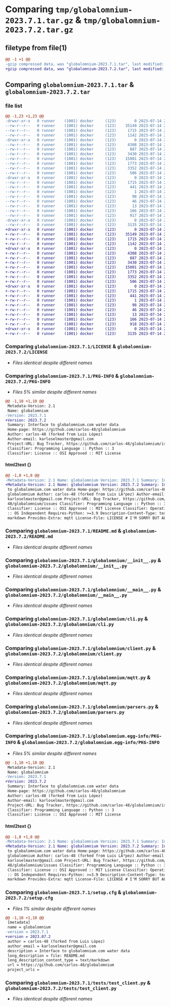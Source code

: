 # Comparing `tmp/globalomnium-2023.7.1.tar.gz` & `tmp/globalomnium-2023.7.2.tar.gz`

## filetype from file(1)

```diff
@@ -1 +1 @@
-gzip compressed data, was "globalomnium-2023.7.1.tar", last modified: Fri Jul 14 23:37:52 2023, max compression
+gzip compressed data, was "globalomnium-2023.7.2.tar", last modified: Fri Jul 14 23:46:39 2023, max compression
```

## Comparing `globalomnium-2023.7.1.tar` & `globalomnium-2023.7.2.tar`

### file list

```diff
@@ -1,23 +1,23 @@
-drwxr-xr-x   0 runner    (1001) docker     (123)        0 2023-07-14 23:37:52.684210 globalomnium-2023.7.1/
--rw-r--r--   0 runner    (1001) docker     (123)    35149 2023-07-14 23:37:43.000000 globalomnium-2023.7.1/LICENSE
--rw-r--r--   0 runner    (1001) docker     (123)     1715 2023-07-14 23:37:52.684210 globalomnium-2023.7.1/PKG-INFO
--rw-r--r--   0 runner    (1001) docker     (123)     1142 2023-07-14 23:37:43.000000 globalomnium-2023.7.1/README.md
-drwxr-xr-x   0 runner    (1001) docker     (123)        0 2023-07-14 23:37:52.680210 globalomnium-2023.7.1/globalomnium/
--rw-r--r--   0 runner    (1001) docker     (123)     4308 2023-07-14 23:37:43.000000 globalomnium-2023.7.1/globalomnium/__init__.py
--rw-r--r--   0 runner    (1001) docker     (123)      887 2023-07-14 23:37:43.000000 globalomnium-2023.7.1/globalomnium/__main__.py
--rw-r--r--   0 runner    (1001) docker     (123)     3430 2023-07-14 23:37:43.000000 globalomnium-2023.7.1/globalomnium/cli.py
--rw-r--r--   0 runner    (1001) docker     (123)    15001 2023-07-14 23:37:43.000000 globalomnium-2023.7.1/globalomnium/client.py
--rw-r--r--   0 runner    (1001) docker     (123)     1773 2023-07-14 23:37:43.000000 globalomnium-2023.7.1/globalomnium/mqtt.py
--rw-r--r--   0 runner    (1001) docker     (123)     3352 2023-07-14 23:37:43.000000 globalomnium-2023.7.1/globalomnium/parsers.py
--rw-r--r--   0 runner    (1001) docker     (123)      506 2023-07-14 23:37:43.000000 globalomnium-2023.7.1/globalomnium/types.py
-drwxr-xr-x   0 runner    (1001) docker     (123)        0 2023-07-14 23:37:52.684210 globalomnium-2023.7.1/globalomnium.egg-info/
--rw-r--r--   0 runner    (1001) docker     (123)     1715 2023-07-14 23:37:52.000000 globalomnium-2023.7.1/globalomnium.egg-info/PKG-INFO
--rw-r--r--   0 runner    (1001) docker     (123)      441 2023-07-14 23:37:52.000000 globalomnium-2023.7.1/globalomnium.egg-info/SOURCES.txt
--rw-r--r--   0 runner    (1001) docker     (123)        1 2023-07-14 23:37:52.000000 globalomnium-2023.7.1/globalomnium.egg-info/dependency_links.txt
--rw-r--r--   0 runner    (1001) docker     (123)       98 2023-07-14 23:37:52.000000 globalomnium-2023.7.1/globalomnium.egg-info/entry_points.txt
--rw-r--r--   0 runner    (1001) docker     (123)       46 2023-07-14 23:37:52.000000 globalomnium-2023.7.1/globalomnium.egg-info/requires.txt
--rw-r--r--   0 runner    (1001) docker     (123)       13 2023-07-14 23:37:52.000000 globalomnium-2023.7.1/globalomnium.egg-info/top_level.txt
--rw-r--r--   0 runner    (1001) docker     (123)      166 2023-07-14 23:37:43.000000 globalomnium-2023.7.1/pyproject.toml
--rw-r--r--   0 runner    (1001) docker     (123)      917 2023-07-14 23:37:52.684210 globalomnium-2023.7.1/setup.cfg
-drwxr-xr-x   0 runner    (1001) docker     (123)        0 2023-07-14 23:37:52.684210 globalomnium-2023.7.1/tests/
--rw-r--r--   0 runner    (1001) docker     (123)     3135 2023-07-14 23:37:43.000000 globalomnium-2023.7.1/tests/test_client.py
+drwxr-xr-x   0 runner    (1001) docker     (123)        0 2023-07-14 23:46:39.942671 globalomnium-2023.7.2/
+-rw-r--r--   0 runner    (1001) docker     (123)    35149 2023-07-14 23:46:29.000000 globalomnium-2023.7.2/LICENSE
+-rw-r--r--   0 runner    (1001) docker     (123)     1715 2023-07-14 23:46:39.942671 globalomnium-2023.7.2/PKG-INFO
+-rw-r--r--   0 runner    (1001) docker     (123)     1142 2023-07-14 23:46:29.000000 globalomnium-2023.7.2/README.md
+drwxr-xr-x   0 runner    (1001) docker     (123)        0 2023-07-14 23:46:39.942671 globalomnium-2023.7.2/globalomnium/
+-rw-r--r--   0 runner    (1001) docker     (123)     4308 2023-07-14 23:46:29.000000 globalomnium-2023.7.2/globalomnium/__init__.py
+-rw-r--r--   0 runner    (1001) docker     (123)      887 2023-07-14 23:46:29.000000 globalomnium-2023.7.2/globalomnium/__main__.py
+-rw-r--r--   0 runner    (1001) docker     (123)     3430 2023-07-14 23:46:29.000000 globalomnium-2023.7.2/globalomnium/cli.py
+-rw-r--r--   0 runner    (1001) docker     (123)    15001 2023-07-14 23:46:29.000000 globalomnium-2023.7.2/globalomnium/client.py
+-rw-r--r--   0 runner    (1001) docker     (123)     1773 2023-07-14 23:46:29.000000 globalomnium-2023.7.2/globalomnium/mqtt.py
+-rw-r--r--   0 runner    (1001) docker     (123)     3352 2023-07-14 23:46:29.000000 globalomnium-2023.7.2/globalomnium/parsers.py
+-rw-r--r--   0 runner    (1001) docker     (123)      506 2023-07-14 23:46:29.000000 globalomnium-2023.7.2/globalomnium/types.py
+drwxr-xr-x   0 runner    (1001) docker     (123)        0 2023-07-14 23:46:39.942671 globalomnium-2023.7.2/globalomnium.egg-info/
+-rw-r--r--   0 runner    (1001) docker     (123)     1715 2023-07-14 23:46:39.000000 globalomnium-2023.7.2/globalomnium.egg-info/PKG-INFO
+-rw-r--r--   0 runner    (1001) docker     (123)      441 2023-07-14 23:46:39.000000 globalomnium-2023.7.2/globalomnium.egg-info/SOURCES.txt
+-rw-r--r--   0 runner    (1001) docker     (123)        1 2023-07-14 23:46:39.000000 globalomnium-2023.7.2/globalomnium.egg-info/dependency_links.txt
+-rw-r--r--   0 runner    (1001) docker     (123)       98 2023-07-14 23:46:39.000000 globalomnium-2023.7.2/globalomnium.egg-info/entry_points.txt
+-rw-r--r--   0 runner    (1001) docker     (123)       46 2023-07-14 23:46:39.000000 globalomnium-2023.7.2/globalomnium.egg-info/requires.txt
+-rw-r--r--   0 runner    (1001) docker     (123)       13 2023-07-14 23:46:39.000000 globalomnium-2023.7.2/globalomnium.egg-info/top_level.txt
+-rw-r--r--   0 runner    (1001) docker     (123)      166 2023-07-14 23:46:29.000000 globalomnium-2023.7.2/pyproject.toml
+-rw-r--r--   0 runner    (1001) docker     (123)      918 2023-07-14 23:46:39.942671 globalomnium-2023.7.2/setup.cfg
+drwxr-xr-x   0 runner    (1001) docker     (123)        0 2023-07-14 23:46:39.942671 globalomnium-2023.7.2/tests/
+-rw-r--r--   0 runner    (1001) docker     (123)     3135 2023-07-14 23:46:29.000000 globalomnium-2023.7.2/tests/test_client.py
```

### Comparing `globalomnium-2023.7.1/LICENSE` & `globalomnium-2023.7.2/LICENSE`

 * *Files identical despite different names*

### Comparing `globalomnium-2023.7.1/PKG-INFO` & `globalomnium-2023.7.2/PKG-INFO`

 * *Files 5% similar despite different names*

```diff
@@ -1,10 +1,10 @@
 Metadata-Version: 2.1
 Name: globalomnium
-Version: 2023.7.1
+Version: 2023.7.2
 Summary: Interface to globalomnium.com water data
 Home-page: https://github.com/carlos-48/globalomnium
 Author: carlos-48 (forked from Luis López)
 Author-email: karloselmaster@gmail.com
 Project-URL: Bug Tracker, https://github.com/carlos-48/globalomnium/issues
 Classifier: Programming Language :: Python :: 3
 Classifier: License :: OSI Approved :: MIT License
```

#### html2text {}

```diff
@@ -1,8 +1,8 @@
-Metadata-Version: 2.1 Name: globalomnium Version: 2023.7.1 Summary: Interface
+Metadata-Version: 2.1 Name: globalomnium Version: 2023.7.2 Summary: Interface
 to globalomnium.com water data Home-page: https://github.com/carlos-48/
 globalomnium Author: carlos-48 (forked from Luis LÃ³pez) Author-email:
 karloselmaster@gmail.com Project-URL: Bug Tracker, https://github.com/carlos-
 48/globalomnium/issues Classifier: Programming Language :: Python :: 3
 Classifier: License :: OSI Approved :: MIT License Classifier: Operating System
 :: OS Independent Requires-Python: >=3.9 Description-Content-Type: text/
 markdown Provides-Extra: mqtt License-File: LICENSE # I'M SORRY BUT ALL
```

### Comparing `globalomnium-2023.7.1/README.md` & `globalomnium-2023.7.2/README.md`

 * *Files identical despite different names*

### Comparing `globalomnium-2023.7.1/globalomnium/__init__.py` & `globalomnium-2023.7.2/globalomnium/__init__.py`

 * *Files identical despite different names*

### Comparing `globalomnium-2023.7.1/globalomnium/__main__.py` & `globalomnium-2023.7.2/globalomnium/__main__.py`

 * *Files identical despite different names*

### Comparing `globalomnium-2023.7.1/globalomnium/cli.py` & `globalomnium-2023.7.2/globalomnium/cli.py`

 * *Files identical despite different names*

### Comparing `globalomnium-2023.7.1/globalomnium/client.py` & `globalomnium-2023.7.2/globalomnium/client.py`

 * *Files identical despite different names*

### Comparing `globalomnium-2023.7.1/globalomnium/mqtt.py` & `globalomnium-2023.7.2/globalomnium/mqtt.py`

 * *Files identical despite different names*

### Comparing `globalomnium-2023.7.1/globalomnium/parsers.py` & `globalomnium-2023.7.2/globalomnium/parsers.py`

 * *Files identical despite different names*

### Comparing `globalomnium-2023.7.1/globalomnium.egg-info/PKG-INFO` & `globalomnium-2023.7.2/globalomnium.egg-info/PKG-INFO`

 * *Files 5% similar despite different names*

```diff
@@ -1,10 +1,10 @@
 Metadata-Version: 2.1
 Name: globalomnium
-Version: 2023.7.1
+Version: 2023.7.2
 Summary: Interface to globalomnium.com water data
 Home-page: https://github.com/carlos-48/globalomnium
 Author: carlos-48 (forked from Luis López)
 Author-email: karloselmaster@gmail.com
 Project-URL: Bug Tracker, https://github.com/carlos-48/globalomnium/issues
 Classifier: Programming Language :: Python :: 3
 Classifier: License :: OSI Approved :: MIT License
```

#### html2text {}

```diff
@@ -1,8 +1,8 @@
-Metadata-Version: 2.1 Name: globalomnium Version: 2023.7.1 Summary: Interface
+Metadata-Version: 2.1 Name: globalomnium Version: 2023.7.2 Summary: Interface
 to globalomnium.com water data Home-page: https://github.com/carlos-48/
 globalomnium Author: carlos-48 (forked from Luis LÃ³pez) Author-email:
 karloselmaster@gmail.com Project-URL: Bug Tracker, https://github.com/carlos-
 48/globalomnium/issues Classifier: Programming Language :: Python :: 3
 Classifier: License :: OSI Approved :: MIT License Classifier: Operating System
 :: OS Independent Requires-Python: >=3.9 Description-Content-Type: text/
 markdown Provides-Extra: mqtt License-File: LICENSE # I'M SORRY BUT ALL
```

### Comparing `globalomnium-2023.7.1/setup.cfg` & `globalomnium-2023.7.2/setup.cfg`

 * *Files 1% similar despite different names*

```diff
@@ -1,10 +1,10 @@
 [metadata]
 name = globalomnium
-version = 2023.7.1
+version = 2023.07.2
 author = carlos-48 (forked from Luis López)
 author_email = karloselmaster@gmail.com
 description = Interface to globalomnium.com water data
 long_description = file: README.md
 long_description_content_type = text/markdown
 url = https://github.com/carlos-48/globalomnium
 project_urls =
```

### Comparing `globalomnium-2023.7.1/tests/test_client.py` & `globalomnium-2023.7.2/tests/test_client.py`

 * *Files identical despite different names*

